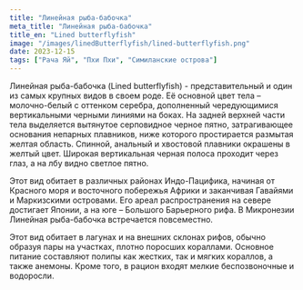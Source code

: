 ```yaml
---
title: "Линейная рыба-бабочка"
meta_title: "Линейная рыба-бабочка"
title_en: "Lined butterflyfish"
image: "/images/linedButterflyfish/lined-butterflyfish.png"
date: 2023-12-15
tags: ["Рача Яй", "Пхи Пхи", "Симиланские острова"]
---
```



Линейная рыба-бабочка (Lined butterflyfish) - представительный и один из самых крупных видов в своем роде. Её основной цвет тела – молочно-белый с оттенком серебра, дополненный чередующимися вертикальными черными линиями на боках. На задней верхней части тела выделяется вытянутое серповидное черное пятно, затрагивающее основания непарных плавников, ниже которого простирается размытая желтая область. Спинной, анальный и хвостовой плавники окрашены в желтый цвет. Широкая вертикальная черная полоса проходит через глаз, а на лбу видно светлое пятно.

Этот вид обитает в различных районах Индо-Пацифика, начиная от Красного моря и восточного побережья Африки и заканчивая Гавайями и Маркизскими островами. Его ареал распространения на севере достигает Японии, а на юге – Большого Барьерного рифа. В Микронезии Линейная рыба-бабочка встречается повсеместно.

Этот вид обитает в лагунах и на внешних склонах рифов, обычно образуя пары на участках, плотно поросших кораллами. Основное питание составляют полипы как жестких, так и мягких кораллов, а также анемоны. Кроме того, в рацион входят мелкие беспозвоночные и водоросли.
